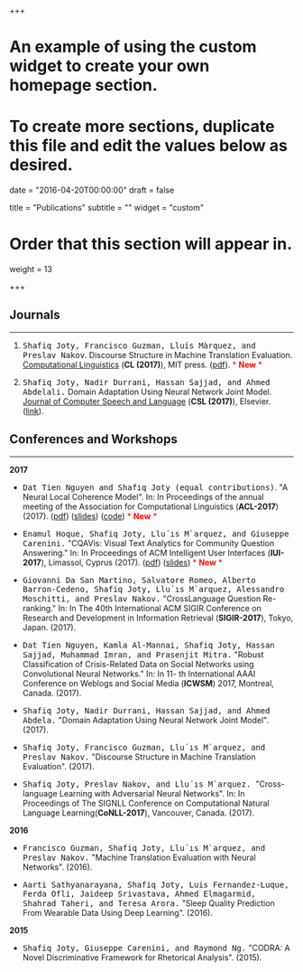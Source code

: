 +++
# An example of using the custom widget to create your own homepage section.
# To create more sections, duplicate this file and edit the values below as desired.

date = "2016-04-20T00:00:00"
draft = false

title = "Publications"
subtitle = ""
widget = "custom"

# Order that this section will appear in.
weight = 13

+++

## **Journals**
------
1. <span style=" font-family: monospace; ">Shafiq Joty, Francisco Guzman, Lluís Màrquez, and Preslav Nakov</span>. Discourse Structure in Machine Translation Evaluation. [Computational Linguistics](http://cljournal.org/) (**CL (2017)**), MIT press. ([pdf](alt.qcri.org/~sjoty/paper/CL-disco-mt-2017.pdf)). <span style="color:red">* **New** *</span>

2. <span style=" font-family: monospace; ">Shafiq Joty, Nadir Durrani, Hassan Sajjad, and Ahmed Abdelali.</span> Domain Adaptation Using Neural Network Joint Model. [Journal of Computer Speech and Language](https://www.journals.elsevier.com/computer-speech-and-language) (**CSL (2017)**), Elsevier. ([link](http://www.sciencedirect.com/science/article/pii/S0885230816301474)).




## **Conferences and Workshops**
------
**2017**

* <span style=" font-family: monospace; ">Dat Tien Nguyen and Shafiq Joty (equal contributions)</span>. "A Neural Local Coherence Model". In: In Proceedings of the annual meeting of the Association for Computational Linguistics (**ACL-2017**) (2017). ([pdf](alt.qcri.org/~sjoty/paper/local_coh_acl17.pdf)) ([slides](http://alt.qcri.org/~sjoty/paper/local_coh-acl17-slides.pdf)) ([code](http://alt.qcri.org/~sjoty/local/preview/pages/)) <span style="color:red">* **New** *</span>

* <span style=" font-family: monospace; ">Enamul Hoque, Shafiq Joty, Llu´ıs M`arquez, and Giuseppe Carenini.</span> "CQAVis: Visual Text Analytics for Community Question Answering." In: In Proceedings of ACM Intelligent User Interfaces (**IUI-2017**), Limassol, Cyprus (2017). ([pdf](http://dl.acm.org/citation.cfm?id=3025210)) ([slides](alt.qcri.org/~sjoty/paper/IUI2017CQAVis-LM-SJ.pdf)) <span style="color:red">* **New** *</span>

* <span style=" font-family: monospace; ">Giovanni Da San Martino, Salvatore Romeo, Alberto Barron-Cedeno, Shafiq Joty, Llu´ıs M`arquez, Alessandro Moschitti, and Preslav Nakov.</span> "CrossLanguage Question Re-ranking." In: In The 40th International ACM SIGIR Conference on Research and Development in Information Retrieval (**SIGIR-2017**), Tokyo, Japan. (2017).

* <span style=" font-family: monospace; ">Dat Tien Nguyen, Kamla Al-Mannai, Shafiq Joty, Hassan Sajjad, Muhammad Imran, and Prasenjit Mitra.</span> "Robust Classification of Crisis-Related Data on Social Networks using Convolutional Neural Networks." In: In 11- th International AAAI Conference on Weblogs and Social Media (**ICWSM**) 2017, Montreal, Canada. (2017).

* <span style=" font-family: monospace; ">Shafiq Joty, Nadir Durrani, Hassan Sajjad, and Ahmed Abdela.</span> "Domain Adaptation Using Neural Network Joint Model". (2017).

* <span style=" font-family: monospace; ">Shafiq Joty, Francisco Guzman, Llu´ıs M`arquez, and Preslav Nakov.</span> "Discourse Structure in Machine Translation Evaluation". (2017).

* <span style=" font-family: monospace; ">Shafiq Joty, Preslav Nakov, and Llu´ıs M`arquez. </span>"Cross-language Learning with Adversarial Neural Networks". In: In Proceedings of The SIGNLL Conference on Computational Natural Language Learning(**CoNLL-2017**), Vancouver, Canada. (2017).


**2016**


* <span style=" font-family: monospace; ">Francisco Guzman, Shafiq Joty, Llu´ıs M`arquez, and Preslav Nakov.</span> "Machine Translation Evaluation with Neural Networks". (2016).

* <span style=" font-family: monospace; ">Aarti Sathyanarayana, Shafiq Joty, Luis Fernandez-Luque, Ferda Ofli, Jaideep Srivastava, Ahmed Elmagarmid, Shahrad Taheri, and Teresa Arora.</span> "Sleep Quality Prediction From Wearable Data Using Deep Learning". (2016).


**2015**


* <span style=" font-family: monospace; ">Shafiq Joty, Giuseppe Carenini, and Raymond Ng.</span> "CODRA: A Novel
Discriminative Framework for Rhetorical Analysis". (2015).



